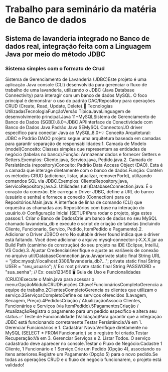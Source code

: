 # Trabalho para seminário da matéria de Banco de dados
## Sistema de lavanderia integrado no Banco de dados real, integração feita com a Linguagem Java por meio do método JDBC
### Sistema simples com o formato de Crud 

 Sistema de Gerenciamento de Lavanderia (JDBC)Este projeto é uma aplicação Java console (CLI) desenvolvida para gerenciar o fluxo de trabalho de uma lavanderia, utilizando o JDBC (Java Database Connectivity) para interagir com um banco de dados MySQL. O foco principal é demonstrar o uso do padrão DAO/Repository para operações CRUD (Create, Read, Update, Delete).🚀 Tecnologias UtilizadasTecnologiaFunçãoVersão TípicaJavaLinguagem de desenvolvimento principal.Java 11+MySQLSistema de Gerenciamento de Banco de Dados (SGBD).8.0+JDBC APIInterface de Conectividade com Banco de Dados Java.Padrão Java SEMySQL Connector/JO driver específico para conectar Java ao MySQL.8.0+💡 Conceito Arquitetural: JDBC e Padrão DAOO projeto segue uma arquitetura baseada em camadas para garantir separação de responsabilidades:1. Camada de Modelo (model)Conceito: Classes simples que representam as entidades de negócio (tabelas no banco).Função: Armazenar dados e fornecer Getters e Setters.Exemplos: Cliente.java, Servico.java, Pedido.java.2. Camada de Persistência (repository)Conceito: Padrão Data Access Object (DAO). Esta é a camada que interage diretamente com o banco de dados.Função: Contém os métodos CRUD (adicionar, listar, atualizar, removerPorId), utilizando comandos SQL via JDBC.Exemplos: ClienteRepository.java, ServicoRepository.java.3. Utilidades (util)DatabaseConnection.java: É o coração da conexão. Ele carrega o Driver JDBC, define a URL do banco (usuário e senha) e fornece a conexão (Connection) para os Repositórios.Main.java: A interface de linha de comando (CLI) que orquestra as chamadas aos Repositórios com base na interação do usuário.⚙️ Configuração Inicial (SETUP)Para rodar o projeto, siga estes passos:1. Criar o Banco de DadosCrie um banco de dados no seu MySQL chamado lavanderia_db e execute o script de criação de tabelas (incluindo Cliente, Funcionario, Servico, Pedido, ItemPedido e Pagamento).2. Adicionar o Driver JDBCO erro No suitable driver found indica que o driver está faltando. Você deve adicionar o arquivo mysql-connector-j-X.X.X.jar ao Build Path (caminho de construção) do seu projeto na IDE (Eclipse, IntelliJ, VS Code).3. Ajustar CredenciaisVerifique e ajuste as variáveis de conexão no arquivo util/DatabaseConnection.java:Javaprivate static final String URL = "jdbc:mysql://localhost:3306/lavanderia_db?...";
private static final String USER = "seu_usuario"; // Ex: root
private static final String PASSWORD = "sua_senha"; // Ex: ceub123456
🖥️ Guia de Uso e Funcionalidades (CRUD)Execute o Main.java para acessar o menu:OpçãoMóduloCRUDFunções Chave1FuncionáriosCompletoGerencia a equipe de trabalho.2ClientesCompletoGerencia os clientes que utilizam o serviço.3ServiçosCompletoDefine os serviços oferecidos (Lavagem, Secagem, Preço).4PedidosCriação / AtualizaçãoAssocia Clientes, Funcionários e Serviços (via ItemPedido).5PagamentosCriação / AtualizaçãoRegistra o pagamento para um pedido específico e altera seu status.✅ Teste de Funcionalidade (Validação)Para garantir que a integração JDBC está funcionando corretamente:Testar Persistência:Vá em 1. Gerenciar Funcionários e 1. Cadastrar Novo.Verifique diretamente no MySQL (SELECT * FROM Funcionario;) se o registro foi criado.Testar Recuperação:Vá em 3. Gerenciar Serviços e 2. Listar Todos. O serviço cadastrado deve aparecer no console.Testar o Fluxo de Negócio:Cadastre 1 Cliente, 1 Funcionário e 1 Serviço.Crie um Pedido (Opção 4), associando os itens anteriores.Registre um Pagamento (Opção 5) para o novo pedido.Se todas as operações CRUD e o fluxo de negócio funcionarem, o projeto está validado!
